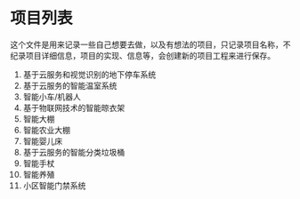  # 项目列表

 这个文件是用来记录一些自己想要去做，以及有想法的项目，只记录项目名称，不纪录项目详细信息，项目的实现、信息等，会创建新的项目工程来进行保存。

 1. 基于云服务和视觉识别的地下停车系统
 2. 基于云服务的智能温室系统
 3. 智能小车/机器人
 4. 基于物联网技术的智能晾衣架
  5. 智能大棚
   6. 智能农业大棚
   7. 智能婴儿床
   8. 基于云服务的智能分类垃圾桶
   9. 智能手杖
   10. 智能养殖
   11. 小区智能门禁系统
